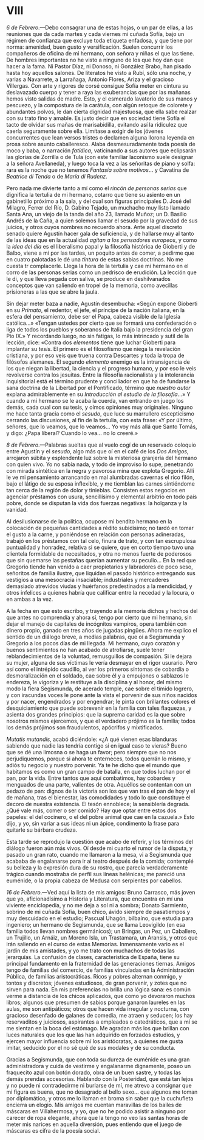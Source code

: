 # VIII

*6 de Febrero*.—Debo consagrar una de estas hojas, o un par de ellas, a las
reuniones que da cada martes y cada viernes mi cuñada Sofía, bajo un régimen de
confianza que excluye toda etiqueta enfadosa, y que tiene por norma: amenidad,
buen gusto y versificación. Suelen concurrir los compañeros de oficina de mi
hermano, con señora y niñas el que las tiene. De hombres importantes no he
visto a ninguno de los que hoy dan que hacer a la fama. Ni Pastor Díaz, ni
Donoso, ni González Brabo, han pisado hasta hoy aquellos salones. De literatos
he visto a Rubí, sólo una noche, y varias a Navarrete, a Larrañaga, Antonio
Flores, Ariza y el gracioso Villergas. Con arte y rigores de corsé consigue
Sofía meter en cintura su deslavazado cuerpo y tener a raya las exuberancias
que por las mañanas hemos visto salidas de madre. Esto, y el esmerado lavatorio
de sus manos y pescuezo, y la compostura de la carátula, con algún retoque de
colorete y abundantes polvos, le dan cierta dignidad majestuosa, que ella sabe
realzar con su trato fino y amable. Es justo decir que en sociedad tiene Sofía
el tacto de olvidar sus mañas de marisabidilla, evitando así la ridiculez que
caería seguramente sobre ella. Limítase a exigir de los jóvenes concurrentes
que lean versos tristes o declamen alguna llorona leyenda en prosa sobre asunto
caballeresco. Alaba desmesuradamente toda poesía de moco y baba, o narración
*fatídica*, vaticinando a sus autores que eclipsarán las glorias de Zorrilla
o de Tula (con este familiar laconismo suele designar a la señora Avellaneda),
y luego toca la vez a las señoritas de piano y solfa: rara es la noche que no
tenemos *Fantasía sobre motivos*... y Cavatina de *Beatrice di Tenda* o de
*María di Rudenz*.

Pero nada me divierte tanto a mí como el *rincón de personas serias* que
dignifica la tertulia de mi hermano, cotarro que tiene su asiento en un
gabinetillo próximo a la sala, y del cual son figuras principales D. José del
Milagro, Ferrer del Río, D. Gabino Tejado, un muchacho muy listo llamado Santa
Ana, un viejo de la tanda del año 23, llamado Muñoz; un D. Basilio Andrés de la
Caña, a quien solemos llamar el sesudo por la gravedad de sus juicios, y otros
cuyos nombres no recuerdo ahora. Ante aquel discreto senado quiere Agustín
hacer gala de suficiencia, y de hallarse muy al tanto de las ideas que en la
actualidad *agitan a los pensadores europeos*, y como la *idea del día* es el
liberalismo papal y la filosofía histórica de Gioberti y de Balbo, viene a mí
por las tardes, un poquito antes de comer, a pedirme que en cuatro palotadas le
dé una *tintura* de estas sabias doctrinas. No me cuesta tr complacerle. Llega
la hora de la tertulia y cae mi hermano en el corro de las personas serias como
un pedrisco de erudición. La lección que le di, y que lleva pegada con saliva,
se produce en deshilvanados conceptos que van saliendo en tropel de la memoria,
como avecillas prisioneras a las que se abre la jaula.

Sin dejar meter baza a nadie, Agustín desembucha: «Según expone Gioberti en su
*Primato*, el redentor, el jefe, el príncipe de la nación italiana, en la
esfera del pensamiento, debe ser el Papa, cabeza visible de la Iglesia
católica...» «Tengan ustedes por cierto que se formará una confederación o liga
de todos los pueblos y soberanos de Italia bajo la presidencia del gran Pío
IX.» Y recordando luego, no sin fatigas, lo más intrincado y sutil de la
lección, dice: «Contra dos *elementos* tiene que luchar Gioberti para implantar
su *tesis*. El primero es el filosofismo que niega la revelación cristiana,
y por eso veis que truena contra Descartes y toda la tropa de filósofos
alemanes. El segundo *elemento* enemigo es la intransigencia de los que niegan
la libertad, la ciencia y el progreso humano, y por eso le veis revolverse
contra los jesuitas. Entre la filosofía racionalista y la intolerancia
inquisitorial está el término prudente y conciliador en que ha de fundarse la
sana doctrina de la Libertad por el Pontificado, término que *nuestro autor*
explana admirablemente en su *Introducción al estudio de la filosofía*...»
Y cuando a mi hermano se le acaba la cuerda, van entrando en juego los demás,
cada cual con su tesis, y oímos opiniones muy originales. Ninguno me hace tanta
gracia como el *sesudo*, que luce su marrullero escepticismo cerrando las
discusiones, al fin de la tertulia, con esta frase: «Y por último, señores, que
lo veamos, que lo veamos... Yo voy más allá que Santo Tomás, y digo: ¿Papa
liberal? Cuando lo vea... no lo creeré.»

*8 de Febrero*.—Palabras sueltas que al vuelo cogí de un reservado coloquio
entre Agustín y el *sesudo*, algo más que oí en el café de los *Dos Amigos*,
arrojaron súbita y esplendente luz sobre la misteriosa granjería del hermano
con quien vivo. Yo no sabía nada, y todo de improviso lo supe, penetrando con
mirada sintética en la negra y pavorosa mina que explota Gregorio. Allí le ve
mi pensamiento arrancando en mal alumbradas cavernas el rico filón, bajo el
látigo de su esposa inflexible, y me tiemblan las carnes sintiéndome tan cerca
de la región de dolor y tinieblas. Consisten estos negocios en agenciar
préstamos con usura, sencillísimo y elemental arbitrio en todo país pobre,
donde se disputan la vida dos fuerzas negativas: la holganza y la vanidad.

Al desilusionarse de la política, ocupose mi bendito hermano en la colocación
de pequeñas cantidades a rédito subidísimo; no tardó en tomar el gusto a la
carne, y poniéndose en relación con personas adineradas, trabajó en los
préstamos con tal celo, finura de trato, y con tan escrupulosa puntualidad
y honradez, relativa si se quiere, que en corto tiempo tuvo una clientela
formidable de necesitados, y otra no menos fuerte de poderosos que sin quemarse
las pestañas querían aumentar su peculio... En la red que Gregorio tiende han
venido a caer propietarios y labradores de poco seso, señoritos de familia
ilustre, que liquidan el pasado histórico entregando sus vestigios a una
mesocracia insaciable; industriales y mercaderes demasiado atrevidos viudas
y huérfanos predestinados a la mendicidad, y otros infelices a quienes habría
que calificar entre la necedad y la locura, o en ambas a la vez.

A la fecha en que esto escribo, y trayendo a la memoria dichos y hechos del que
antes no comprendía y ahora sí, tengo por cierto que mi hermano, sin dejar el
manejo de capitales de incógnitos vampiros, opera también con dinero propio,
ganado en tres años de jugadas pingües. Ahora me explico el sentido de un
diálogo breve, a medias palabras, que oí a Segismunda y Gregorio a los pocos
días de mi llegada. Mi hermano, cuyo corazón y buenos sentimientos no han
acabado de atrofiarse, suele tener reblandecimientos de la voluntad,
remusguillos de compasión. Si le dejara su mujer, alguna de sus víctimas le
vería desmayar en el rigor usurario. Pero así como el intrépido caudillo, al
ver los primeros síntomas de cobardía o desmoralización en el soldado, cae
sobre él y a empujones o sablazos le endereza, le vigoriza y le restituye a la
disciplina y al honor, del mismo modo la fiera Segismunda, de acerado temple,
cae sobre el tímido logrero, y con iracundas voces le pone ante la vista el
porvenir de sus niños nacidos y por nacer, engendrados y por engendrar; le
pinta con brillantes colores el desquiciamiento que puede sobrevenir en la
familia con tales flaquezas, y asienta dos grandes principios: que la suprema
caridad es la que sobre nosotros mismos ejercemos, y que el verdadero prójimo
es la familia; todos los demás prójimos son fraudulentos, apócrifos
y mixtificados.

*Mutatis mutandis*, acabó diciéndole: «¿A qué vienen esas blanduras sabiendo
que nadie las tendría contigo si en igual caso te vieras? Bueno que se dé una
limosna o se haga un favor; pero siempre que no nos perjudiquemos, porque si
ahora te enterneces, todos querrán lo mismo, y adiós tu negocio y nuestro
porvenir. Ya te he dicho que el mundo que habitamos es como un gran campo de
batalla, en que todos luchan por el pan, por la vida. Entre tantos que aquí
combatimos, hay cobardes y menguados de una parte, valientes de otra. Aquéllos
se contentan con un pedazo de pan: dignos de la victoria son los que van tras
el pan de hoy y el de mañana, tras el bienestar, las comodidades y todo lo que
constituye el decoro de nuestra existencia. El tesón ennoblece; la sensiblería
degrada. ¿Qué vale más, comer o ser comido? Hay que optar entre estos dos
papeles: el del cocinero, o el del pobre animal que cae en la cazuela.» Esto
dijo, y yo, sin variar a sus ideas ni un ápice, condimento la frase para
quitarle su bárbara crudeza.

Esta tarde se reprodujo la cuestión que acabo de referir, y los términos del
diálogo fueron aún más vivos. Oí desde mi cuarto el rumor de la disputa,
y pasado un gran rato, cuando me llamaron a la mesa, vi a Segismunda que
acababa de engalanarse para ir al teatro después de la comida; contemplé su
belleza y la expresión dura de su rostro, que parecía verdaderamente trágico
cuando mostraba de perfil sus líneas helénicas; me pareció una euménide, o la
propia cabeza de Medusa con serpientes por cabellos.

*16 de Febrero*.—Ved aquí la lista de mis amigos: Bruno Carrasco, más joven que
yo, aficionadísimo a Historia y Literatura, que encuentra en mí una viviente
enciclopedia, y no me deja a sol ni a sombra; Donato Sarmiento, sobrino de mi
cuñada Sofía, buen chico, ávido siempre de pasatiempos y muy descuidado en el
estudio; Pascual Uhagón, bilbaíno, que estudia para ingeniero; un hermano de
Segismunda, que se llama Leovigildo (en esa familia todos llevan nombres
germánicos); un Bringas, un Pez, un Caballero, un Trujillo, un Arnáiz, un
Moreno Isla, un Trastamara, un Aransis, y otros que irán saliendo en el curso
de estas Memorias. Inmensamente vario es el jardín de mis amistades, y yo me
trato con muchachos de todas las jerarquías. La confusión de clases,
característica de España, tiene su principal fundamento en la fraternidad de
las generaciones tiernas. Amigos tengo de familias del comercio, de familias
vinculadas en la Administración Pública, de familias aristocráticas. Ricos
y pobres alternan conmigo, y tontos y discretos; jóvenes estudiosos, de gran
porvenir, y zotes que no sirven para nada. En mis preferencias no brilla una
lógica sana: es común verme a distancia de los chicos aplicados, que como yo
devoraron muchos libros; algunos que presumen de sabios porque ganaron laureles
en las aulas, me son antipáticos; otros que hacen vida irregular y nocturna,
con gracioso desenfado de galanes de comedia, me atraen y seducen; los hay
reservaditos y juiciosos, aspirantes a empleados o catedráticos, que a mí se me
sientan en la boca del estómago. Me agradan más los que brillan con luces
naturales que los que las han adquirido en forzados estudios, y ejercen mayor
influencia sobre mí los aristócratas, a quienes me gusta imitar, seducido por
el no sé qué de sus modales y de su conducta.

Gracias a Segismunda, que con toda su dureza de euménide es una gran
administradora y cuida de vestirme y engalanarme dignamente, poseo un
fraquecito azul con botón dorado, obra de un buen sastre, y todas las demás
prendas accesorias. Hablando con la Posteridad, que está tan lejos y no puede
ni contradecirme ni burlarse de mí, me atrevo a consignar que mi figura es
buena, que no desagrado al bello sexo... que algunos me toman por diplomático,
y otros me lo llaman en broma sin saber que la cuchufleta encierra un elogio.
Mis amigos me cuentan maravillas de los bailes de máscaras en Villahermosa,
y yo, que no he podido asistir a ninguno por carecer de ropa elegante, ahora
que la tengo no veo las santas horas de meter mis narices en aquella diversión,
pues entiendo que el juego de máscaras es cifra de la poesía social.
